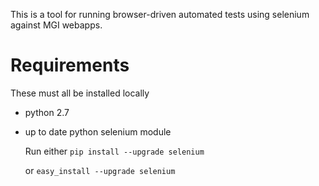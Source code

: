 This is a tool for running browser-driven automated tests using selenium against MGI webapps.

# Requirements
These must all be installed locally

 * python 2.7
 * up to date python selenium module

    Run either
    ``pip install --upgrade selenium``
    
    or
    ``easy_install --upgrade selenium``
